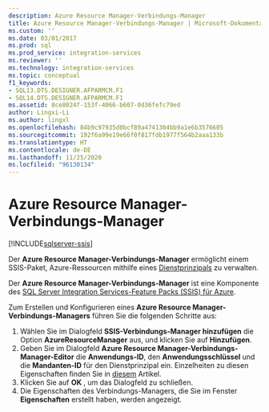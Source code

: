 ```yaml
---
description: Azure Resource Manager-Verbindungs-Manager
title: Azure Resource Manager-Verbindungs-Manager | Microsoft-Dokumentation
ms.custom: ''
ms.date: 03/01/2017
ms.prod: sql
ms.prod_service: integration-services
ms.reviewer: ''
ms.technology: integration-services
ms.topic: conceptual
f1_keywords:
- SQL13.DTS.DESIGNER.AFPARMCM.F1
- SQL14.DTS.DESIGNER.AFPARMCM.F1
ms.assetid: 8ce8024f-153f-4066-b607-0d36fefc79ed
author: Lingxi-Li
ms.author: lingxl
ms.openlocfilehash: 84b9c97935d0bcf89a4741304bb9a1e6b3576605
ms.sourcegitcommit: 192f6a99e19e66f0f817fdb1977f564b2aaa133b
ms.translationtype: HT
ms.contentlocale: de-DE
ms.lasthandoff: 11/25/2020
ms.locfileid: "96130134"
---
```

# <a name="azure-resource-manager-connection-manager"></a>Azure Resource Manager-Verbindungs-Manager

[!INCLUDE[sqlserver-ssis](../../includes/applies-to-version/sqlserver-ssis.md)]


Der **Azure Resource Manager-Verbindungs-Manager** ermöglicht einem SSIS-Paket, Azure-Ressourcen mithilfe eines [Dienstprinzipals](/azure/azure-resource-manager/resource-group-create-service-principal-portal) zu verwalten.

Der **Azure Resource Manager-Verbindungs-Manager** ist eine Komponente des [SQL Server Integration Services-Feature Packs (SSIS) für Azure](../../integration-services/azure-feature-pack-for-integration-services-ssis.md).

Zum Erstellen und Konfigurieren eines **Azure Resource Manager-Verbindungs-Managers** führen Sie die folgenden Schritte aus:

1. Wählen Sie im Dialogfeld **SSIS-Verbindungs-Manager hinzufügen** die Option **AzureResourceManager** aus, und klicken Sie auf **Hinzufügen**.
2. Geben Sie im Dialogfeld **Azure Resource Manager-Verbindungs-Manager-Editor** die **Anwendungs-ID**, den **Anwendungsschlüssel** und die **Mandanten-ID** für den Dienstprinzipal ein. Einzelheiten zu diesen Eigenschaften finden Sie in [diesem](/azure/azure-resource-manager/resource-group-create-service-principal-portal) Artikel.
3. Klicken Sie auf **OK** , um das Dialogfeld zu schließen.
4. Die Eigenschaften des Verbindungs-Managers, die Sie im Fenster **Eigenschaften** erstellt haben, werden angezeigt.